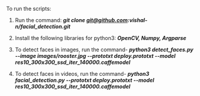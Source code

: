To run the scripts:

1. Run the command: ***git clone git@github.com:vishal-n/facial_detection.git***
2. Install the following libraries for python3: ***OpenCV, Numpy, Argparse***

3. To detect faces in images, run the command-
***python3 detect_faces.py --image images/rooster.jpg --prototxt deploy.prototxt --model res10_300x300_ssd_iter_140000.caffemodel***

4. To detect faces in videos, run the command-
***python3 facial_detection.py --prototxt deploy.prototxt --model res10_300x300_ssd_iter_140000.caffemodel***
